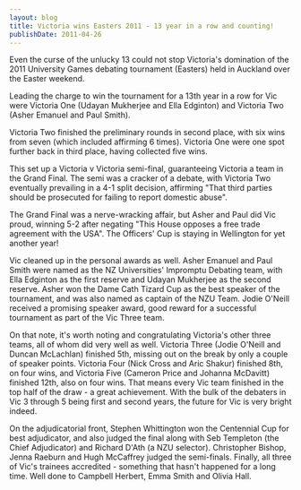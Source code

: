 ```yaml
---
layout: blog
title: Victoria wins Easters 2011 - 13 year in a row and counting!
publishDate: 2011-04-26
---
```

Even the curse of the unlucky 13 could not stop Victoria's domination of the 2011 University Games debating tournament (Easters) held in Auckland over the Easter weekend.

Leading the charge to win the tournament for a 13th year in a row for Vic were Victoria One (Udayan Mukherjee and Ella Edginton) and Victoria Two (Asher Emanuel and Paul Smith).

Victoria Two finished the preliminary rounds in second place, with six wins from seven (which included affirming 6 times). Victoria One were one spot further back in third place, having collected five wins.

This set up a Victoria v Victoria semi-final, guaranteeing Victoria a team in the Grand Final. The semi was a cracker of a debate, with Victoria Two eventually prevailing in a 4-1 split decision, affirming "That third parties should be prosecuted for failing to report domestic abuse".

The Grand Final was a nerve-wracking affair, but Asher and Paul did Vic proud, winning 5-2 after negating "This House opposes a free trade agreement with the USA". The Officers' Cup is staying in Wellington for yet another year!

Vic cleaned up in the personal awards as well. Asher Emanuel and Paul Smith were named as the NZ Universities' Impromptu Debating team, with Ella Edginton as the first reserve and Udayan Mukherjee as the second reserve. Asher won the Dame Cath Tizard Cup as the best speaker of the tournament, and was also named as captain of the NZU Team. Jodie O'Neill received a promising speaker award, good reward for a successful tournament as part of the Vic Three team.

On that note, it's worth noting and congratulating Victoria's other three teams, all of whom did very well as well. Victoria Three (Jodie O'Neill and Duncan McLachlan) finished 5th, missing out on the break by only a couple of speaker points. Victoria Four (Nick Cross and Aric Shakur) finished 8th, on four wins, and Victoria Five (Cameron Price and Johanna McDavitt) finished 12th, also on four wins. That means every Vic team finished in the top half of the draw - a great achievement. With the bulk of the debaters in Vic 3 through 5 being first and second years, the future for Vic is very bright indeed.

On the adjudicatorial front, Stephen Whittington won the Centennial Cup for best adjudicator, and also judged the final along with Seb Templeton (the Chief Adjudicator) and Richard D'Ath (a NZU selector). Christopher Bishop, Jenna Raeburn and Hugh McCaffrey judged the semi-finals. Finally, all three of Vic's trainees accredited - something that hasn't happened for a long time. Well done to Campbell Herbert, Emma Smith and Olivia Hall.

